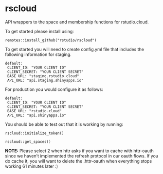 # rscloud
API wrappers to the space and membership functions for rstudio.cloud.  

To get started please install using:

`remotes::install_github("rstudio/rscloud")`

To get started you will need to create config.yml file that includes the following information for staging.

```
default:
 CLIENT_ID: "YOUR CLIENT ID"
 CLIENT_SECRET: "YOUR CLIENT SECRET" 
 BASE_URL: "staging.rstudio.cloud"
 API_URL: "api.staging.shinyapps.io"
```

For production you would configure it as follows:

```
default:
 CLIENT_ID: "YOUR CLIENT ID"
 CLIENT_SECRET: "YOUR CLIENT SECRET" 
 BASE_URL: "rstudio.cloud"
 API_URL: "api.shinyapps.io"
```


You should be able to test out that it is working by running:

```
rscloud::initialize_token()

rscloud::get_spaces()

```

**NOTE:** Please select 2 when httr asks if you want to cache with httr-oauth since we haven't implemented the refresh protocol in our oauth flows.  If you do cache it, you will want to delete the .httr-oauth when everything stops working 61 minutes later :)


